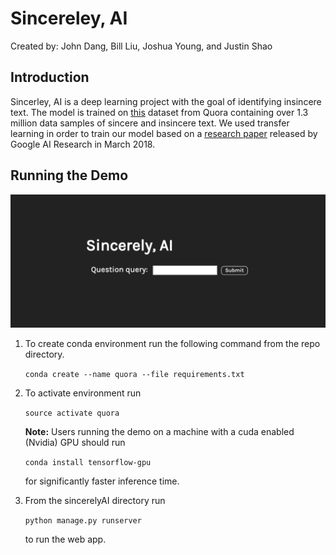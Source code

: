 # Sincereley, AI

Created by:  John Dang, Bill Liu, Joshua Young, and Justin Shao


## Introduction

Sincerley, AI is a deep learning project with the goal of identifying insincere text. The model is trained on [this](https://www.kaggle.com/c/quora-insincere-questions-classification) dataset from Quora containing over 1.3 million data samples of sincere and insincere text. We used transfer learning in order to train our model based on a [research paper](https://arxiv.org/abs/1803.11175) released by Google AI Research in March 2018.


## Running the Demo

![Website Landing Page](webapp.png)

1. To create conda environment run the following command from the repo directory.  
    
    `conda create --name quora --file requirements.txt`

2. To activate environment run  
    
    `source activate quora`  
    
    **Note:** Users running the demo on a machine with a cuda enabled (Nvidia) GPU should run  
    
    `conda install tensorflow-gpu`  
    
    for significantly faster inference time.
  
  
3. From the sincerelyAI directory run  
    
    `python manage.py runserver`  
      
      to run the web app.
